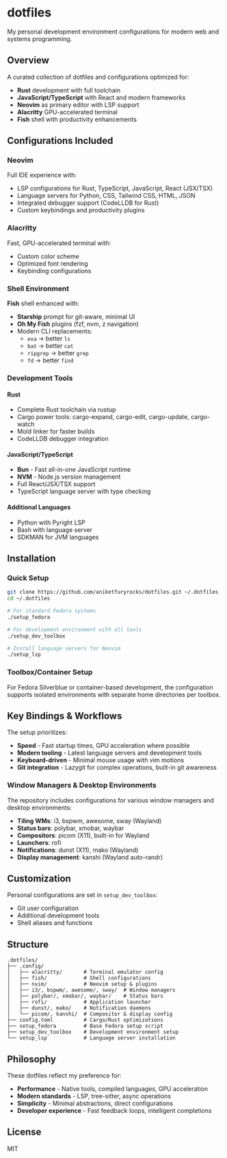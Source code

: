 # dotfiles

My personal development environment configurations for modern web and systems programming.

## Overview

A curated collection of dotfiles and configurations optimized for:
- **Rust** development with full toolchain
- **JavaScript/TypeScript** with React and modern frameworks
- **Neovim** as primary editor with LSP support
- **Alacritty** GPU-accelerated terminal
- **Fish** shell with productivity enhancements

## Configurations Included

### Neovim
Full IDE experience with:
- LSP configurations for Rust, TypeScript, JavaScript, React (JSX/TSX)
- Language servers for Python, CSS, Tailwind CSS, HTML, JSON
- Integrated debugger support (CodeLLDB for Rust)
- Custom keybindings and productivity plugins

### Alacritty
Fast, GPU-accelerated terminal with:
- Custom color scheme
- Optimized font rendering
- Keybinding configurations

### Shell Environment
**Fish** shell enhanced with:
- **Starship** prompt for git-aware, minimal UI
- **Oh My Fish** plugins (fzf, nvm, z navigation)
- Modern CLI replacements:
  - `exa` → better `ls`
  - `bat` → better `cat`
  - `ripgrep` → better `grep`
  - `fd` → better `find`

### Development Tools

#### Rust
- Complete Rust toolchain via rustup
- Cargo power tools: cargo-expand, cargo-edit, cargo-update, cargo-watch
- Mold linker for faster builds
- CodeLLDB debugger integration

#### JavaScript/TypeScript
- **Bun** - Fast all-in-one JavaScript runtime
- **NVM** - Node.js version management
- Full React/JSX/TSX support
- TypeScript language server with type checking

#### Additional Languages
- Python with Pyright LSP
- Bash with language server
- SDKMAN for JVM languages

## Installation

### Quick Setup

```bash
git clone https://github.com/aniketfuryrocks/dotfiles.git ~/.dotfiles
cd ~/.dotfiles

# For standard Fedora systems
./setup_fedora

# For development environment with all tools
./setup_dev_toolbox

# Install language servers for Neovim
./setup_lsp
```

### Toolbox/Container Setup

For Fedora Silverblue or container-based development, the configuration supports isolated environments with separate home directories per toolbox.

## Key Bindings & Workflows

The setup prioritizes:
- **Speed** - Fast startup times, GPU acceleration where possible
- **Modern tooling** - Latest language servers and development tools
- **Keyboard-driven** - Minimal mouse usage with vim motions
- **Git integration** - Lazygit for complex operations, built-in git awareness

### Window Managers & Desktop Environments

The repository includes configurations for various window managers and desktop environments:
- **Tiling WMs**: i3, bspwm, awesome, sway (Wayland)
- **Status bars**: polybar, xmobar, waybar
- **Compositors**: picom (X11), built-in for Wayland
- **Launchers**: rofi
- **Notifications**: dunst (X11), mako (Wayland)
- **Display management**: kanshi (Wayland auto-randr)

## Customization

Personal configurations are set in `setup_dev_toolbox`:
- Git user configuration
- Additional development tools
- Shell aliases and functions

## Structure

```
.dotfiles/
├── .config/
│   ├── alacritty/       # Terminal emulator config
│   ├── fish/            # Shell configurations  
│   ├── nvim/            # Neovim setup & plugins
│   ├── i3/, bspwm/, awesome/, sway/  # Window managers
│   ├── polybar/, xmobar/, waybar/    # Status bars
│   ├── rofi/            # Application launcher
│   ├── dunst/, mako/    # Notification daemons
│   └── picom/, kanshi/  # Compositor & display config
├── config.toml          # Cargo/Rust optimizations
├── setup_fedora         # Base Fedora setup script
├── setup_dev_toolbox    # Development environment setup
└── setup_lsp            # Language server installation
```

## Philosophy

These dotfiles reflect my preference for:
- **Performance** - Native tools, compiled languages, GPU acceleration
- **Modern standards** - LSP, tree-sitter, async operations
- **Simplicity** - Minimal abstractions, direct configurations
- **Developer experience** - Fast feedback loops, intelligent completions

## License

MIT